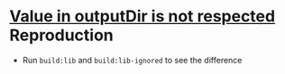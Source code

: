 # [Value in outputDir is not respected](https://github.com/qmhc/vite-plugin-dts/issues/62) Reproduction 


- Run `build:lib` and `build:lib-ignored` to see the difference